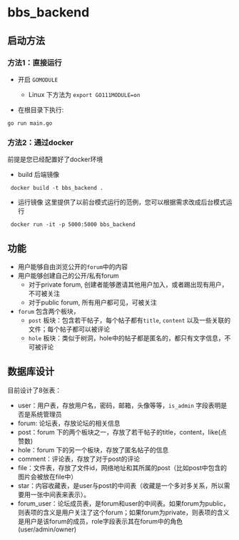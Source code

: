 # bbs_backend

## 启动方法

### 方法1：直接运行
- 开启 `GOMODULE`
    - Linux 下方法为 `export GO111MODULE=on`

- 在根目录下执行:
```
go run main.go
```

### 方法2：通过docker
前提是您已经配置好了docker环境
- build 后端镜像
```
 docker build -t bbs_backend .
```

- 运行镜像
这里提供了以前台模式运行的范例，您可以根据需求改成后台模式运行
```
 docker run -it -p 5000:5000 bbs_backend
```

## 功能
- 用户能够自由浏览公开的`forum`中的内容
- 用户能够创建自己的公开/私有forum
    - 对于private forum, 创建者能够邀请其他用户加入，或者踢出现有用户，不可被关注
    - 对于public forum, 所有用户都可见，可被关注
- `forum` 包含两个板块，
    - `post` 板块：包含若干帖子，每个帖子都有`title`, `content` 以及一些关联的文件；每个帖子都可以被评论
    - `hole` 板块：类似于树洞，hole中的帖子都是匿名的，都只有文字信息，不可被评论


## 数据库设计
目前设计了8张表：
- user：用户表，存放用户名，密码，邮箱，头像等等，`is_admin` 字段表明是否是系统管理员
- forum: 论坛表，存放论坛的相关信息
- post：forum 下的两个板块之一，存放了若干帖子的title，content，like(点赞数)
- hole：forum 下的另一个板块，存放了匿名帖子的信息
- comment：评论表，存放了对于post的评论
- file：文件表，存放了文件id，网络地址和其所属的post（比如post中包含的图片会被放在file中）
- star：内容收藏表，是user与post的中间表（收藏是一个多对多关系，所以需要用一张中间表来表示）。
- forum_user：论坛成员表，是forum和user的中间表。如果forum为public，则表项的含义是用户关注了这个forum；如果forum为private，则表项的含义是用户是该forum的成员，role字段表示其在forum中的角色(user/admin/owner)
